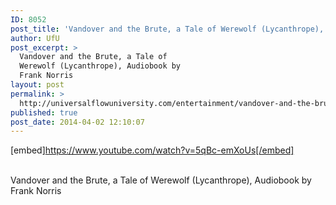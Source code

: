 ```yaml
---
ID: 8052
post_title: 'Vandover and the Brute, a Tale of Werewolf (Lycanthrope),  by Frank Norris'
author: UfU
post_excerpt: >
  Vandover and the Brute, a Tale of
  Werewolf (Lycanthrope), Audiobook by
  Frank Norris
layout: post
permalink: >
  http://universalflowuniversity.com/entertainment/vandover-and-the-brute-a-tale-of-werewolf-lycanthrope-by-frank-norris/
published: true
post_date: 2014-04-02 12:10:07
---
```

[embed]https://www.youtube.com/watch?v=5qBc-emXoUs[/embed]</br></br>
<p>Vandover and the Brute, a Tale of Werewolf (Lycanthrope), Audiobook by Frank Norris</p>